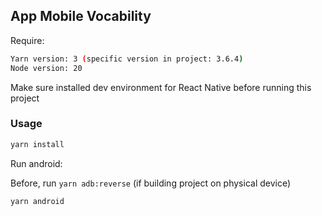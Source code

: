 ## App Mobile Vocability

Require:
```bash
Yarn version: 3 (specific version in project: 3.6.4)
Node version: 20
```
Make sure installed dev environment for React Native before running this project

### Usage
```bash
yarn install
```

Run android:

Before, run `yarn adb:reverse` (if building project on physical device)
```bash
yarn android
```
